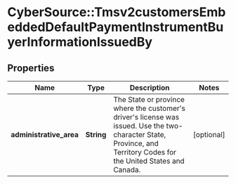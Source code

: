 # CyberSource::Tmsv2customersEmbeddedDefaultPaymentInstrumentBuyerInformationIssuedBy

## Properties
Name | Type | Description | Notes
------------ | ------------- | ------------- | -------------
**administrative_area** | **String** | The State or province where the customer&#39;s driver&#39;s license was issued.  Use the two-character State, Province, and Territory Codes for the United States and Canada.  | [optional] 


